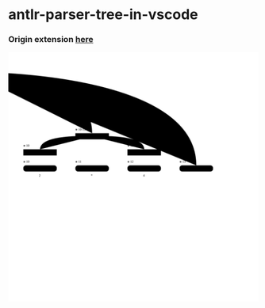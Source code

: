 ﻿# antlr-parser-tree-in-vscode

### Origin extension [here](https://github.com/mike-lischke/vscode-antlr4/blob/master/doc/grammar-debugging.md)

![My image in example](https://raw.githubusercontent.com/lephongplus2016/antlr-parser-tree-in-vscode/master/Expr.g4.parse-tree.svg)
